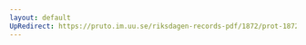 ```yaml
---
layout: default
UpRedirect: https://pruto.im.uu.se/riksdagen-records-pdf/1872/prot-1872--ak--224/prot-1872--ak--224_002.pdf
---
```

